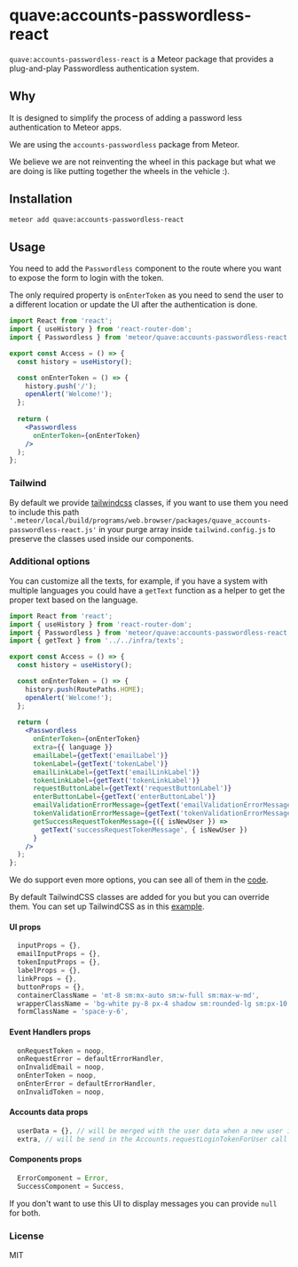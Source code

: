 # quave:accounts-passwordless-react

`quave:accounts-passwordless-react` is a Meteor package that provides a plug-and-play Passwordless authentication system.

## Why

It is designed to simplify the process of adding a password less authentication to Meteor apps.

We are using the `accounts-passwordless` package from Meteor.

We believe we are not reinventing the wheel in this package but what we are doing is like putting together the wheels in the vehicle :).

## Installation

```sh
meteor add quave:accounts-passwordless-react
```

## Usage

You need to add the `Passwordless` component to the route where you want to expose the form to login with the token.

The only required property is `onEnterToken` as you need to send the user to a different location or update the UI after the authentication is done.

```jsx
import React from 'react';
import { useHistory } from 'react-router-dom';
import { Passwordless } from 'meteor/quave:accounts-passwordless-react';

export const Access = () => {
  const history = useHistory();

  const onEnterToken = () => {
    history.push('/');
    openAlert('Welcome!');
  };
  
  return (
    <Passwordless
      onEnterToken={onEnterToken}
    />
  );
};
```

### Tailwind

By default we provide [tailwindcss](https://tailwindcss.com/) classes, if you want to use them you need to include this path `'.meteor/local/build/programs/web.browser/packages/quave_accounts-passwordless-react.js'` in your purge array inside `tailwind.config.js` to preserve the classes used inside our components.

### Additional options

You can customize all the texts, for example, if you have a system with multiple languages you could have a `getText` function as a helper to get the proper text based on the language.

```jsx
import React from 'react';
import { useHistory } from 'react-router-dom';
import { Passwordless } from 'meteor/quave:accounts-passwordless-react';
import { getText } from '../../infra/texts';

export const Access = () => {
  const history = useHistory();

  const onEnterToken = () => {
    history.push(RoutePaths.HOME);
    openAlert('Welcome!');
  };
  
  return (
    <Passwordless
      onEnterToken={onEnterToken}
      extra={{ language }}
      emailLabel={getText('emailLabel')}
      tokenLabel={getText('tokenLabel')}
      emailLinkLabel={getText('emailLinkLabel')}
      tokenLinkLabel={getText('tokenLinkLabel')}
      requestButtonLabel={getText('requestButtonLabel')}
      enterButtonLabel={getText('enterButtonLabel')}
      emailValidationErrorMessage={getText('emailValidationErrorMessage')}
      tokenValidationErrorMessage={getText('tokenValidationErrorMessage')}
      getSuccessRequestTokenMessage={({ isNewUser }) =>
        getText('successRequestTokenMessage', { isNewUser })
      }
    />
  );
};
```

We do support even more options, you can see all of them in the [code](https://github.com/quavedev/accounts-passwordless-react/blob/main/Passwordless.js#L108).

By default TailwindCSS classes are added for you but you can override them. You can set up TailwindCSS as in this [example](https://github.com/meteor/examples/tree/main/tailwindcss).

#### UI props

```javascript
  inputProps = {},
  emailInputProps = {},
  tokenInputProps = {},
  labelProps = {},
  linkProps = {},
  buttonProps = {},
  containerClassName = 'mt-8 sm:mx-auto sm:w-full sm:max-w-md',
  wrapperClassName = 'bg-white py-8 px-4 shadow sm:rounded-lg sm:px-10',
  formClassName = 'space-y-6',
```

#### Event Handlers props
```javascript
  onRequestToken = noop,
  onRequestError = defaultErrorHandler,
  onInvalidEmail = noop,
  onEnterToken = noop,
  onEnterError = defaultErrorHandler,
  onInvalidToken = noop,
```

#### Accounts data props
```javascript
  userData = {}, // will be merged with the user data when a new user is created
  extra, // will be send in the Accounts.requestLoginTokenForUser call as option
```

#### Components props
```javascript
  ErrorComponent = Error,
  SuccessComponent = Success,
```

If you don't want to use this UI to display messages you can provide `null` for both.

### License

MIT

